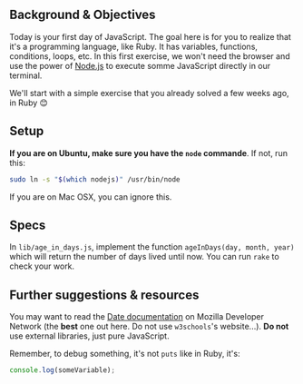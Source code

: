 ## Background & Objectives

Today is your first day of JavaScript. The goal here is for you to realize that it's
a programming language, like Ruby. It has variables, functions, conditions, loops, etc.
In this first exercise, we won't need the browser and use the power of [Node.js](https://nodejs.org/en/)
to execute somme JavaScript directly in our terminal.

We'll start with a simple exercise that you already solved a few weeks ago, in Ruby 😊

## Setup

**If you are on Ubuntu, make sure you have the `node` commande**. If not, run this:

```bash
sudo ln -s "$(which nodejs)" /usr/bin/node
```

If you are on Mac OSX, you can ignore this.

## Specs

In `lib/age_in_days.js`, implement the function `ageInDays(day, month, year)` which will
return the number of days lived until now. You can run `rake` to check your work.

## Further suggestions & resources

You may want to read the [Date documentation](https://developer.mozilla.org/en-US/docs/Web/JavaScript/Reference/Global_Objects/Date)
on Mozilla Developer Network (the **best** one out here. Do not use `w3schools`'s website...). **Do not** use external libraries, just pure JavaScript.

Remember, to debug something, it's not `puts` like in Ruby, it's:

```js
console.log(someVariable);
```
